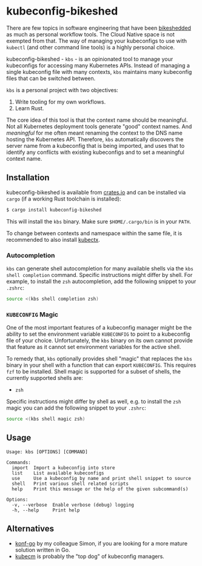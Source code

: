 # kubeconfig-bikeshed

There are few topics in software engineering that have been [bikeshedded](https://en.wiktionary.org/wiki/bikeshed) as much as personal workflow tools. The Cloud Native space is not exempted from that. The way of managing your kubeconfigs to use with `kubectl` (and other command line tools) is a highly personal choice.

kubeconfig-bikeshed - `kbs` - is an opinionated tool to manage your kubeconfigs for accessing many Kubernetes APIs. Instead of managing a single kubeconfig file with many contexts, `kbs` maintains many kubeconfig files that can be switched between.

`kbs` is a personal project with two objectives:

1. Write tooling for my own workflows.
1. Learn Rust.

The core idea of this tool is that the context name should be meaningful. Not all Kubernetes deployment tools generate "good" context names. And _meaningful_ for me often meant renaming the context to the DNS name hosting the Kubernetes API. Therefore, `kbs` automatically discovers the server name from a kubeconfig that is being imported, and uses that to identify any conflicts with existing kubeconfigs and to set a meaningful context name.

## Installation

kubeconfig-bikeshed is available from [crates.io](https://crates.io) and can be installed via `cargo` (if a working Rust toolchain is installed):

```sh
$ cargo install kubeconfig-bikeshed
```

This will install the `kbs` binary. Make sure `$HOME/.cargo/bin` is in your `PATH`.

To change between contexts and namespace within the same file, it is recommended to also install [kubectx](https://github.com/ahmetb/kubectx).

### Autocompletion

`kbs` can generate shell autocompletion for many available shells via the `kbs shell completion` command. Specific instructions might differ by shell. For example, to install the `zsh` autocompletion, add the following snippet to your `.zshrc`:

```sh
source <(kbs shell completion zsh)
```

### `KUBECONFIG` Magic

One of the most important features of a kubeconfig manager might be the ability to set the environment variable `KUBECONFIG` to point to a kubeconfig file of your choice. Unfortunately, the `kbs` binary on its own cannot provide that feature as it cannot set environment variables for the active shell.

To remedy that, `kbs` optionally provides shell "magic" that replaces the `kbs` binary in your shell with a function that can export `KUBECONFIG`. This requires `fzf` to be installed. Shell magic is supported for a subset of shells, the currently supported shells are:

- `zsh`

Specific instructions might differ by shell as well, e.g. to install the `zsh` magic you can add the following snippet to your `.zshrc`:

```sh
source <(kbs shell magic zsh)
```

## Usage

```
Usage: kbs [OPTIONS] [COMMAND]

Commands:
  import  Import a kubeconfig into store
  list    List available kubeconfigs
  use     Use a kubeconfig by name and print shell snippet to source
  shell   Print various shell related scripts
  help    Print this message or the help of the given subcommand(s)

Options:
  -v, --verbose  Enable verbose (debug) logging
  -h, --help     Print help
```

## Alternatives

- [konf-go](https://github.com/SimonTheLeg/konf-go) by my colleague Simon, if you are looking for a more mature solution written in Go.
- [kubecm](https://github.com/sunny0826/kubecm) is probably the "top dog" of kubeconfig managers.

